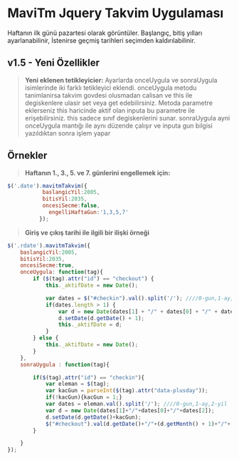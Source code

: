 # MaviTm Jquery Takvim Uygulaması

Haftanın ilk günü pazartesi olarak görüntüler. Başlangıç, bitiş yılları ayarlanabilinir, İstenirse geçmiş tarihleri seçimden kaldırılabilinir.

## v1.5 - Yeni Özellikler
> **Yeni eklenen tetikleyicier:** Ayarlarda onceUygula ve sonraUygula isimlerinde iki farklı tetikleyici eklendi. onceUygula metodu tanimlanirsa takvim govdesi olusmadan calisan ve this ile degiskenlere ulasir set veya get edebilirsiniz. Metoda parametre eklerseniz this haricinde  aktif olan inputa bu parametre ile erişebilirsiniz. this sadece sınıf degiskenlerini sunar. sonraUygula ayni onceUygula mantığı ile aynı düzende çalışır ve inputa gun bilgisi yazıldıktan sonra işlem yapar

## Örnekler
> **Haftanın 1., 3., 5. ve 7. günlerini engellemek için:** 

```javascript
$('.date').mavitmTakvim({
           baslangicYil:2005,
           bitisYil:2035,
           oncesiSecme:false,
        	 engelliHaftaGun:'1,3,5,7'
    	  });
```

> **Giriş ve çıkış tarihi ile ilgili bir ilişki örneği**

```javascript
$('.rdate').mavitmTakvim({
	baslangicYil:2005,
	bitisYil:2035,
	oncesiSecme:true,
	onceUygula: function(tag){
		if ($(tag).attr("id") == "checkout") {
			this._aktifDate = new Date();

			var dates = $("#checkin").val().split('/'); ////0-gun,1-ay,2-yil
			if(dates.length > 1) {
				var d = new Date(dates[1] + "/" + dates[0] + "/" + dates[2]);
				d.setDate(d.getDate() + 1);
				this._aktifDate = d;
			}
		} else {
			this._aktifDate = new Date();
		}
	},
	sonraUygula : function(tag){

		if($(tag).attr("id") == "checkin"){
			var eleman = $(tag);
			var kacGun = parseInt($(tag).attr("data-plusday"));
			if(!kacGun){kacGun = 1;}
			var dates = eleman.val().split('/'); ////0-gun,1-ay,2-yil
			var d = new Date(dates[1]+"/"+dates[0]+"/"+dates[2]);
			d.setDate(d.getDate()+kacGun);
			$("#checkout").val(d.getDate()+"/"+(d.getMonth() + 1)+"/"+ d.getFullYear());
		}

	}
});
```
